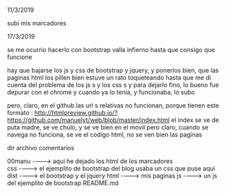 
 
11/3/2019 
 
subi mis marcadores
 
  
 
17/3/2019 
 
se me ocurrio hacerlo con bootstrap
valla infierno hasta que consigo que funcione
 
hay que bajarse los js y css de bootstrap y jquery, y ponerlos bien, que las paginas html los pillen bien
estuve un rato toqueteando hasta que me di cuenta del problema de los js s y los css s
y para dejarlo fino, lo bueno fue depurar con el chrome
y cuando ya lo tenia, y funcionaba, lo subo
 
pero, claro, en el github las url s relativas no funcionan, porque tienen este formato :
http://htmlpreview.github.io/?https://github.com/manuelyt/web/blob/master/index.html
el index se ve de puta madre, se ve chulo, y se ve bien en el movil
pero claro, cuando se navega no funciona, se ve el codigo html, no se ven bien las paginas
 
dir       archivo           comentarios
 
00manu                ----> aqui he dejado los html de los marcadores<br>
css                   ----> el ejemplito de bootstrap del blog usaba un css que puse aqui<br>
dist                  ----> el bootstrap y el jquery
html                  ----> mis paginas
js                    ----> un js del ejemplito de bootstrap
         README.md
 
 